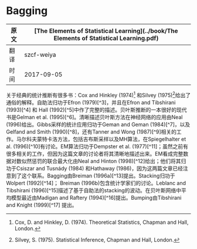 # Bagging

| 原文   | [The Elements of Statistical Learning](../book/The Elements of Statistical Learning.pdf) |
| ---- | ---------------------------------------- |
| 翻译   | szcf-weiya                               |
| 时间   | 2017-09-05                               |

关于经典的统计推断有很多书：Cox and Hinkley (1974)[^1] 和Silvey (1975)[^2]给出了通俗的解释。自助法归功于Efron (1979)[^3]，并且在Efron and Tibshirani (1993)[^4] 和 Hall (1992)[^5]中作了完整的描述。贝叶斯推断的一本很好的现代书是Gelman et al. (1995)[^6]。清晰描述贝叶斯方法在神经网络的应用由Neal (1996)给出。Gibbs采样的统计应用归功于Geman and Geman (1984)[^7]，以及Gelfand and Smith (1990)[^8]，还有Tanner and Wong (1987)[^9]相关的工作。马尔科夫蒙特卡洛方法，包括吉布斯采样以及MH算法，在Spiegelhalter et al. (1996)[^10]有讨论。EM算法归功于Dempster et al. (1977)[^11]；虽然之前有很多相关的工作，但因为这篇文章的讨论者将其清晰地描述出来。EM看成完整数据对数似然惩罚的联合最大化由Neal and Hinton (1998)[^12]给出；他们将其归功于Csiszar and Tusnády (1984) 和Hathaway (1986)，因为这两篇文章已经注意到了这个联系。Bagging由Breiman (1996a)[^13]提出。Stacking归功于Wolpert (1992)[^14]； Breiman (1996b)包含统计学家们的讨论。Leblanc and Tibshirani (1996)[^15]描述了基于自助法的stacking的波动。在贝叶斯网络中平均模型最近由Madigan and Raftery (1994)[^16]提出。Bumping由Tibshirani and Knight (1999)[^17] 提出。

[^1]: Cox, D. and Hinkley, D. (1974). Theoretical Statistics, Chapman and Hall, London.
[^2]: Silvey, S. (1975). Statistical Inference, Chapman and Hall, London.
